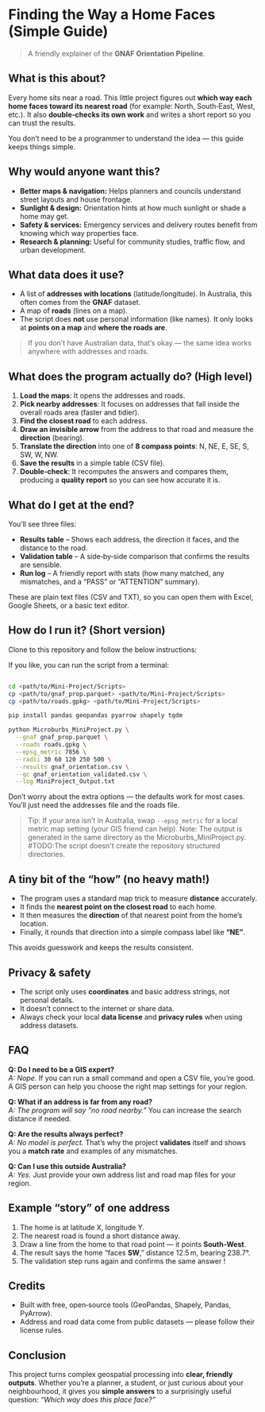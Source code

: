 # Finding the Way a Home Faces (Simple Guide)

> A friendly explainer of the **GNAF Orientation Pipeline**.



## What is this about?

Every home sits near a road. This little project figures out **which way each home faces toward its nearest road** (for example: North, South‑East, West, etc.). It also **double‑checks its own work** and writes a short report so you can trust the results.

You don’t need to be a programmer to understand the idea — this guide keeps things simple. 



## Why would anyone want this?

- **Better maps & navigation:** Helps planners and councils understand street layouts and house frontage.
- **Sunlight & design:** Orientation hints at how much sunlight or shade a home may get.
- **Safety & services:** Emergency services and delivery routes benefit from knowing which way properties face.
- **Research & planning:** Useful for community studies, traffic flow, and urban development.



## What data does it use?

- A list of **addresses with locations** (latitude/longitude). In Australia, this often comes from the **GNAF** dataset.
- A map of **roads** (lines on a map).
- The script does **not** use personal information (like names). It only looks at **points on a map** and **where the roads are**.

> If you don’t have Australian data, that’s okay — the same idea works anywhere with addresses and roads.



## What does the program actually do? (High level)

1. **Load the maps**: It opens the addresses and roads.
2. **Pick nearby addresses**: It focuses on addresses that fall inside the overall roads area (faster and tidier).
3. **Find the closest road** to each address.
4. **Draw an invisible arrow** from the address to that road and measure the **direction** (bearing).
5. **Translate the direction** into one of **8 compass points**: N, NE, E, SE, S, SW, W, NW.
6. **Save the results** in a simple table (CSV file).
7. **Double‑check**: It recomputes the answers and compares them, producing a **quality report** so you can see how accurate it is.





## What do I get at the end?

You’ll see three files:

- **Results table** – Shows each address, the direction it faces, and the distance to the road.
- **Validation table** – A side‑by‑side comparison that confirms the results are sensible.
- **Run log** – A friendly report with stats (how many matched, any mismatches, and a “PASS” or “ATTENTION” summary).

These are plain text files (CSV and TXT), so you can open them with Excel, Google Sheets, or a basic text editor.



## How do I run it? (Short version)

Clone to this repository and follow the below instructions:

If you like, you can run the script from a terminal:

```bash

cd <path/to/Mini-Project/Scripts>
cp <path/to/gnaf_prop.parquet> <path/to/Mini-Project/Scripts>
cp <path/to/roads.gpkg> <path/to/Mini-Project/Scripts>

pip install pandas geopandas pyarrow shapely tqdm

python Microburbs_MiniProject.py \
  --gnaf gnaf_prop.parquet \
  --roads roads.gpkg \
  --epsg_metric 7856 \
  --radii 30 60 120 250 500 \
  --results gnaf_orientation.csv \
  --qc gnaf_orientation_validated.csv \
  --log MiniProject_Output.txt
```

Don’t worry about the extra options — the defaults work for most cases. You’ll just need the addresses file and the roads file.

> Tip: If your area isn’t in Australia, swap `--epsg_metric` for a local metric map setting (your GIS friend can help).
> Note: The output is generated in the same directory as the Microburbs_MiniProject.py. #TODO:The script doesn't create the repository structured directories.


## A tiny bit of the “how” (no heavy math!)

- The program uses a standard map trick to measure **distance** accurately.
- It finds the **nearest point on the closest road** to each home.
- It then measures the **direction** of that nearest point from the home’s location.
- Finally, it rounds that direction into a simple compass label like **“NE”**.

This avoids guesswork and keeps the results consistent.



## Privacy & safety

- The script only uses **coordinates** and basic address strings, not personal details.
- It doesn’t connect to the internet or share data.
- Always check your local **data license** and **privacy rules** when using address datasets.



## FAQ

**Q: Do I need to be a GIS expert?**  
*A: Nope.* If you can run a small command and open a CSV file, you’re good. A GIS person can help you choose the right map settings for your region.

**Q: What if an address is far from any road?**  
*A: The program will say “no road nearby.”* You can increase the search distance if needed.

**Q: Are the results always perfect?**  
*A: No model is perfect.* That’s why the project **validates** itself and shows you a **match rate** and examples of any mismatches.

**Q: Can I use this outside Australia?**  
*A: Yes.* Just provide your own address list and road map files for your region.



## Example “story” of one address

1. The home is at latitude X, longitude Y.  
2. The nearest road is found a short distance away.  
3. Draw a line from the home to that road point — it points **South‑West**.  
4. The result says the home “faces **SW**,” distance 12.5 m, bearing 238.7°.  
5. The validation step runs again and confirms the same answer ! 



## Credits

- Built with free, open‑source tools (GeoPandas, Shapely, Pandas, PyArrow).  
- Address and road data come from public datasets — please follow their license rules.



## Conclusion

This project turns complex geospatial processing into **clear, friendly outputs**. Whether you’re a planner, a student, or just curious about your neighbourhood, it gives you **simple answers** to a surprisingly useful question: *“Which way does this place face?”*

